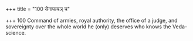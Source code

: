 +++
title = "100 सेनापत्यञ् च"

+++
100	Command of armies, royal authority, the office of a judge, and sovereignty over the whole world he (only) deserves who knows the Veda-science.